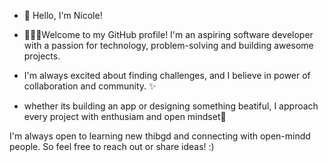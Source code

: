 - 🌸 Hello, I'm Nicole!

- 👩🏻‍💻Welcome to my GitHub profile! I'm an aspiring software developer with a passion for technology, problem-solving and building awesome projects.
- I'm always excited about finding challenges, and I believe in power of collaboration and community. ✨
- whether its building an app or designing something beatiful, I approach every project with enthusiam and open mindset🥰



I'm always open to learning new thibgd and connecting with open-mindd people. So feel free to reach out or share ideas! :)





<!---
LeboMatsoso/LeboMatsoso is a ✨ special ✨ repository because its `README.md` (this file) appears on your GitHub profile.
You can click the Preview link to take a look at your changes.
--->
